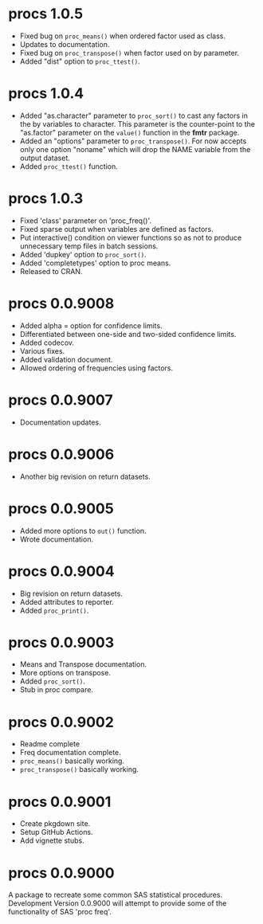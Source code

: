 # procs 1.0.5

* Fixed bug on `proc_means()` when ordered factor used as class.
* Updates to documentation.
* Fixed bug on `proc_transpose()` when factor used on by parameter.
* Added "dist" option to `proc_ttest()`.

# procs 1.0.4

* Added "as.character" parameter to `proc_sort()` to cast any factors in the
by variables to character.  This parameter is the counter-point to
the "as.factor" parameter on the `value()` function in the **fmtr** package.
* Added an "options" parameter to `proc_transpose()`.  For now accepts only
one option "noname" which will drop the NAME variable from the output dataset.
* Added `proc_ttest()` function.

# procs 1.0.3

* Fixed 'class' parameter on 'proc_freq()'.
* Fixed sparse output when variables are defined as factors.
* Put interactive() condition on viewer functions so as not to produce 
unnecessary temp files in batch sessions.
* Added 'dupkey' option to `proc_sort()`.
* Added 'completetypes' option to proc means.
* Released to CRAN.

# procs 0.0.9008

* Added alpha = option for confidence limits.
* Differentiated between one-side and two-sided confidence limits.
* Added codecov.
* Various fixes.
* Added validation document.
* Allowed ordering of frequencies using factors.

# procs 0.0.9007

* Documentation updates.

# procs 0.0.9006

* Another big revision on return datasets.

# procs 0.0.9005

* Added more options to `out()` function.
* Wrote documentation.

# procs 0.0.9004

* Big revision on return datasets.
* Added attributes to reporter.
* Added `proc_print()`.

# procs 0.0.9003

* Means and Transpose documentation.
* More options on transpose.
* Added `proc_sort()`.
* Stub in proc compare.

# procs 0.0.9002

* Readme complete
* Freq documentation complete.
* `proc_means()` basically working.
* `proc_transpose()` basically working.

# procs 0.0.9001

* Create pkgdown site.
* Setup GitHub Actions.
* Add vignette stubs.

# procs 0.0.9000

A package to recreate some common SAS statistical procedures. Development 
Version 0.0.9000 will attempt to provide some of the functionality 
of SAS 'proc freq'.


